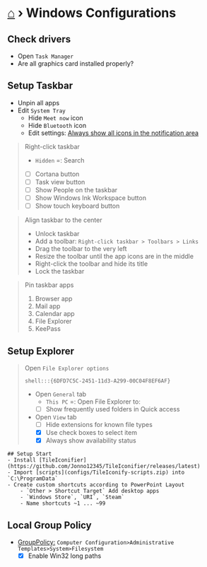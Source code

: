 # [⌂](../README.md) › **Windows Configurations**

## Check drivers
- Open `Task Manager`
- Are all graphics card installed properly?

## Setup Taskbar
- Unpin all apps
- Edit `System Tray`
    - Hide `Meet now` icon
    - Hide `Bluetooth` icon
    - Edit settings: [Always show all icons in the notif‌ication area](settings.md#personalization--taskbar)

> Right-click taskbar
> - `Hidden` =: Search
> - [ ] Cortana button
> - [ ] Task view button
> - [ ] Show People on the taskbar
> - [ ] Show Windows Ink Workspace button
> - [ ] Show touch keyboard button

> Align taskbar to the center
> - Unlock taskbar
> - Add a toolbar: `Right-click taskbar > Toolbars > Links`
> - Drag the toolbar to the very left
> - Resize the toolbar until the app icons are in the middle
> - Right-click the toolbar and hide its title
> - Lock the taskbar

> Pin taskbar apps
> 1. Browser app
> 1. Mail app
> 1. Calendar app
> 1. File Explorer
> 1. KeePass

## Setup Explorer
> Open `File Explorer options`
> ```
> shell:::{6DFD7C5C-2451-11d3-A299-00C04F8EF6AF}
> ```
> - Open `General` tab
>     - `This PC` =: Open File Explorer to:
>     - [ ] Show frequently used folders in Quick access
> - Open `View` tab
>     - [ ] Hide extensions for known file types
>     - [x] Use check boxes to select item
>     - [x] Always show availability status

    ## Setup Start
    - Install [TileIconifier](https://github.com/Jonno12345/TileIconifier/releases/latest)
    - Import [scripts](configs/TileIconify-scripts.zip) into `C:\ProgramData`
    - Create custom shortcuts according to PowerPoint Layout
        - `Other > Shortcut Target` Add desktop apps
        - `Windows Store`, `URI`, `Steam`
        - Name shortcuts ~1 ... ~99

## Local Group Policy
- [GroupPolicy:](how-to-dos.md#edit-local-group-policy) `Computer Configuration>Administrative Templates>System>Filesystem`
    - [x] Enable Win32 long paths 
